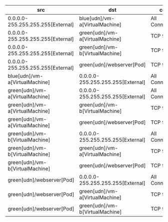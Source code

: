 | src | dst | conn | network | 
|-----|-----|------|------|
| 0.0.0.0-255.255.255.255[External] | blue[udn]/vm-a[VirtualMachine] | All Connections | blue | 
| 0.0.0.0-255.255.255.255[External] | green[udn]/vm-a[VirtualMachine] | TCP 9001 | green | 
| 0.0.0.0-255.255.255.255[External] | green[udn]/vm-b[VirtualMachine] | TCP 9001 | green | 
| 0.0.0.0-255.255.255.255[External] | green[udn]/webserver[Pod] | TCP 9001 | green | 
| blue[udn]/vm-a[VirtualMachine] | 0.0.0.0-255.255.255.255[External] | All Connections | blue | 
| green[udn]/vm-a[VirtualMachine] | 0.0.0.0-255.255.255.255[External] | All Connections | green | 
| green[udn]/vm-a[VirtualMachine] | green[udn]/vm-b[VirtualMachine] | TCP 9001 | green | 
| green[udn]/vm-a[VirtualMachine] | green[udn]/webserver[Pod] | TCP 9001 | green | 
| green[udn]/vm-b[VirtualMachine] | 0.0.0.0-255.255.255.255[External] | All Connections | green | 
| green[udn]/vm-b[VirtualMachine] | green[udn]/vm-a[VirtualMachine] | TCP 9001 | green | 
| green[udn]/vm-b[VirtualMachine] | green[udn]/webserver[Pod] | TCP 9001 | green | 
| green[udn]/webserver[Pod] | 0.0.0.0-255.255.255.255[External] | All Connections | green | 
| green[udn]/webserver[Pod] | green[udn]/vm-a[VirtualMachine] | TCP 9001 | green | 
| green[udn]/webserver[Pod] | green[udn]/vm-b[VirtualMachine] | TCP 9001 | green | 
